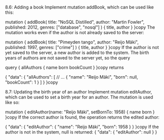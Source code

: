 

8.6: Adding a book
Implement mutation addBook, which can be used like this:

mutation {
  addBook(
    title: "NoSQL Distilled",
    author: "Martin Fowler",
    published: 2012,
    genres: ["database", "nosql"]
  ) {
    title,
    author
  }
}copy
The mutation works even if the author is not already saved to the server:

mutation {
  addBook(
    title: "Pimeyden tango",
    author: "Reijo Mäki",
    published: 1997,
    genres: ["crime"]
  ) {
    title,
    author
  }
}copy
If the author is not yet saved to the server, a new author is added to the system. The birth years of authors are not saved to the server yet, so the query

query {
  allAuthors {
    name
    born
    bookCount
  }
}copy
returns

{
  "data": {
    "allAuthors": [
      // ...
      {
        "name": "Reijo Mäki",
        "born": null,
        "bookCount": 1
      }
    ]
  }
}copy



8.7: Updating the birth year of an author
Implement mutation editAuthor, which can be used to set a birth year for an author. The mutation is used like so:

mutation {
  editAuthor(name: "Reijo Mäki", setBornTo: 1958) {
    name
    born
  }
}copy
If the correct author is found, the operation returns the edited author:

{
  "data": {
    "editAuthor": {
      "name": "Reijo Mäki",
      "born": 1958
    }
  }
}copy
If the author is not in the system, null is returned:
{
  "data": {
    "editAuthor": null
  }
}